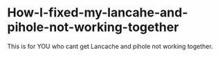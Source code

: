 # How-I-fixed-my-lancahe-and-pihole-not-working-together
This is for YOU who cant get Lancache and pihole not working together.
